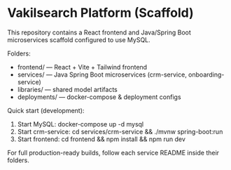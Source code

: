 # Vakilsearch Platform (Scaffold)

This repository contains a React frontend and Java/Spring Boot microservices scaffold configured to use MySQL.

Folders:
- frontend/ — React + Vite + Tailwind frontend
- services/ — Java Spring Boot microservices (crm-service, onboarding-service)
- libraries/ — shared model artifacts
- deployments/ — docker-compose & deployment configs

Quick start (development):
1. Start MySQL: docker-compose up -d mysql
2. Start crm-service: cd services/crm-service && ./mvnw spring-boot:run
3. Start frontend: cd frontend && npm install && npm run dev

For full production-ready builds, follow each service README inside their folders.
